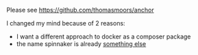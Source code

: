 Please see https://github.com/thomasmoors/anchor

I changed my mind because of 2 reasons:
 - I want a different approach to docker as a composer package
 - the name spinnaker is already [something else](https://spinnaker.io/)
